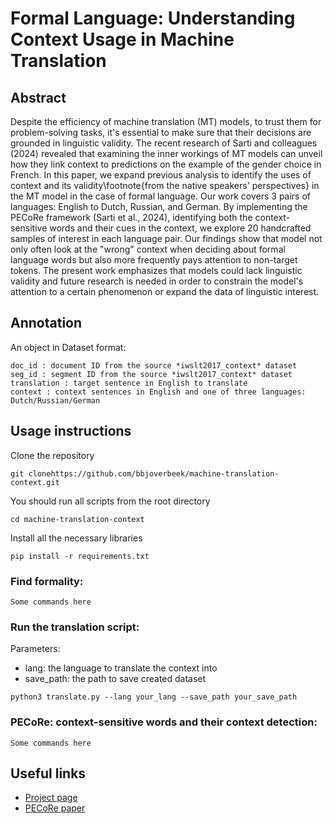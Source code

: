 # Formal Language: Understanding Context Usage in Machine Translation


## Abstract
Despite the efficiency of machine translation (MT) models, to trust them for problem-solving tasks, it's essential to make sure that their decisions are grounded in linguistic validity. The recent research of Sarti and colleagues (2024) revealed that examining the inner workings of MT models can unveil how they link context to predictions on the example of the gender choice in French. In this paper, we expand previous analysis to identify the uses of context and its validity\footnote{from the native speakers' perspectives} in the MT model in the case of formal language. Our work covers 3 pairs of languages: English to Dutch, Russian, and German. By implementing the PECoRe framework (Sarti et al., 2024), identifying both the context-sensitive words and their cues in the context, we explore 20 handcrafted samples of interest in each language pair. Our findings show that model not only often look at the "wrong" context when deciding about formal language words but also more frequently pays attention to non-target tokens. The present work emphasizes that models could lack linguistic validity and future research is needed in order to constrain the model's attention to a certain phenomenon or expand the data of linguistic interest.

## Annotation

An object in Dataset format:
```
doc_id : document ID from the source *iwslt2017_context* dataset
seg_id : segment ID from the source *iwslt2017_context* dataset
translation : target sentence in English to translate
context : context sentences in English and one of three languages: Dutch/Russian/German
```

## Usage instructions

Clone the repository

```
git clonehttps://github.com/bbjoverbeek/machine-translation-context.git
```
You should run all scripts from the root directory

```
cd machine-translation-context
```
Install all the necessary libraries

```
pip install -r requirements.txt 
```

### Find formality:

```
Some commands here
```

### Run the translation script:
Parameters:
- lang: the language to translate the context into
- save_path: the path to save created dataset
```
python3 translate.py --lang your_lang --save_path your_save_path
```

### PECoRe: context-sensitive words and their context detection:

```
Some commands here
```

## Useful links
- [Project page](https://sites.google.com/rug.nl/ik-nlp-2024/projects-description/understanding-context-usage-in-machine-translation?authuser=0)
- [PECoRe paper](https://arxiv.org/abs/2310.01188)
